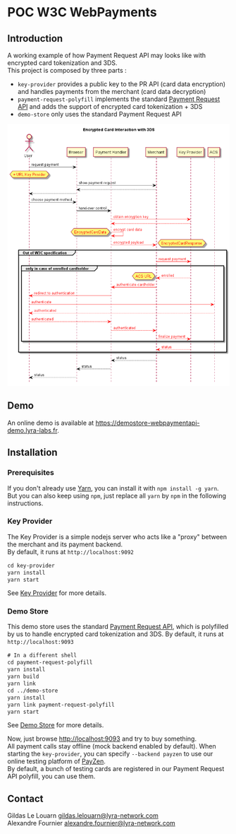 # POC W3C WebPayments

## Introduction

A working example of how Payment Request API may looks like with encrypted card tokenization and 3DS.  
This project is composed by three parts :

* `key-provider` provides a public key to the PR API (card data encryption) and handles payments from the merchant (card data decryption)
* `payment-request-polyfill` implements the standard [Payment Request API](https://w3c.github.io/payment-request/) and adds the support of encrypted card tokenization + 3DS
* `demo-store` only uses the standard Payment Request API

![sequence diagram](sequence-diagram.png)

## Demo

An online demo is available at <https://demostore-webpaymentapi-demo.lyra-labs.fr>.  

## Installation

### Prerequisites

If you don't already use [Yarn](https://yarnpkg.com), you can install it with `npm install -g yarn`.  
But you can also keep using `npm`, just replace all `yarn` by `npm` in the following instructions.

### Key Provider

The Key Provider is a simple nodejs server who acts like a "proxy" between the merchant and its payment backend.  
By default, it runs at `http://localhost:9092`

```
cd key-provider
yarn install
yarn start
```

See [Key Provider](https://github.com/lyra-labs/poc-w3c-webpayments/tree/master/key-provider) for more details.

### Demo Store

This demo store uses the standard [Payment Request API](https://w3c.github.io/payment-request/), which is polyfilled by us to handle encrypted card tokenization and 3DS.
By default, it runs at `http://localhost:9093`

```
# In a different shell
cd payment-request-polyfill
yarn install
yarn build
yarn link
cd ../demo-store
yarn install
yarn link payment-request-polyfill
yarn start
```

See [Demo Store](https://github.com/lyra-labs/poc-w3c-webpayments/tree/master/demo-store) for more details.

Now, just browse [http://localhost:9093](http://localhost:9093) and try to buy something.  
All payment calls stay offline (mock backend enabled by default).
When starting the `key-provider`, you can specify `--backend payzen`  to use our online testing platform of [PayZen](https://payzen.eu/).  
By default, a bunch of testing cards are registered in our Payment Request API polyfill, you can use them.

## Contact

Gildas Le Louarn <gildas.lelouarn@lyra-network.com>  
Alexandre Fournier <alexandre.fournier@lyra-network.com>
